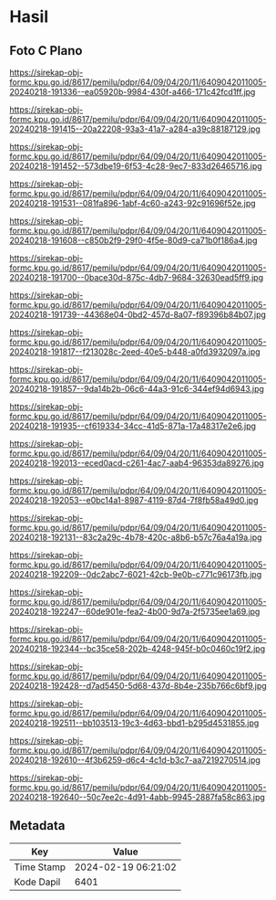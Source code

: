 # Hasil

## Foto C Plano

https://sirekap-obj-formc.kpu.go.id/8617/pemilu/pdpr/64/09/04/20/11/6409042011005-20240218-191336--ea05920b-9984-430f-a466-171c42fcd1ff.jpg

https://sirekap-obj-formc.kpu.go.id/8617/pemilu/pdpr/64/09/04/20/11/6409042011005-20240218-191415--20a22208-93a3-41a7-a284-a39c88187129.jpg

https://sirekap-obj-formc.kpu.go.id/8617/pemilu/pdpr/64/09/04/20/11/6409042011005-20240218-191452--573dbe19-6f53-4c28-9ec7-833d26465716.jpg

https://sirekap-obj-formc.kpu.go.id/8617/pemilu/pdpr/64/09/04/20/11/6409042011005-20240218-191531--081fa896-1abf-4c60-a243-92c91696f52e.jpg

https://sirekap-obj-formc.kpu.go.id/8617/pemilu/pdpr/64/09/04/20/11/6409042011005-20240218-191608--c850b2f9-29f0-4f5e-80d9-ca71b0f186a4.jpg

https://sirekap-obj-formc.kpu.go.id/8617/pemilu/pdpr/64/09/04/20/11/6409042011005-20240218-191700--0bace30d-875c-4db7-9684-32630ead5ff9.jpg

https://sirekap-obj-formc.kpu.go.id/8617/pemilu/pdpr/64/09/04/20/11/6409042011005-20240218-191739--44368e04-0bd2-457d-8a07-f89396b84b07.jpg

https://sirekap-obj-formc.kpu.go.id/8617/pemilu/pdpr/64/09/04/20/11/6409042011005-20240218-191817--f213028c-2eed-40e5-b448-a0fd3932097a.jpg

https://sirekap-obj-formc.kpu.go.id/8617/pemilu/pdpr/64/09/04/20/11/6409042011005-20240218-191857--9da14b2b-06c6-44a3-91c6-344ef94d6943.jpg

https://sirekap-obj-formc.kpu.go.id/8617/pemilu/pdpr/64/09/04/20/11/6409042011005-20240218-191935--cf619334-34cc-41d5-871a-17a48317e2e6.jpg

https://sirekap-obj-formc.kpu.go.id/8617/pemilu/pdpr/64/09/04/20/11/6409042011005-20240218-192013--eced0acd-c261-4ac7-aab4-96353da89276.jpg

https://sirekap-obj-formc.kpu.go.id/8617/pemilu/pdpr/64/09/04/20/11/6409042011005-20240218-192053--e0bc14a1-8987-4119-87d4-7f8fb58a49d0.jpg

https://sirekap-obj-formc.kpu.go.id/8617/pemilu/pdpr/64/09/04/20/11/6409042011005-20240218-192131--83c2a29c-4b78-420c-a8b6-b57c76a4a19a.jpg

https://sirekap-obj-formc.kpu.go.id/8617/pemilu/pdpr/64/09/04/20/11/6409042011005-20240218-192209--0dc2abc7-6021-42cb-9e0b-c771c96173fb.jpg

https://sirekap-obj-formc.kpu.go.id/8617/pemilu/pdpr/64/09/04/20/11/6409042011005-20240218-192247--60de901e-fea2-4b00-9d7a-2f5735ee1a69.jpg

https://sirekap-obj-formc.kpu.go.id/8617/pemilu/pdpr/64/09/04/20/11/6409042011005-20240218-192344--bc35ce58-202b-4248-945f-b0c0460c19f2.jpg

https://sirekap-obj-formc.kpu.go.id/8617/pemilu/pdpr/64/09/04/20/11/6409042011005-20240218-192428--d7ad5450-5d68-437d-8b4e-235b766c6bf9.jpg

https://sirekap-obj-formc.kpu.go.id/8617/pemilu/pdpr/64/09/04/20/11/6409042011005-20240218-192511--bb103513-19c3-4d63-bbd1-b295d4531855.jpg

https://sirekap-obj-formc.kpu.go.id/8617/pemilu/pdpr/64/09/04/20/11/6409042011005-20240218-192610--4f3b6259-d6c4-4c1d-b3c7-aa7219270514.jpg

https://sirekap-obj-formc.kpu.go.id/8617/pemilu/pdpr/64/09/04/20/11/6409042011005-20240218-192640--50c7ee2c-4d91-4abb-9945-2887fa58c863.jpg


## Metadata

| Key        | Value               |
| ---------- | ------------------- |
| Time Stamp | 2024-02-19 06:21:02 |
| Kode Dapil | 6401                |




